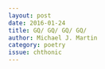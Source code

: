 ```yaml
---
layout: post 
date: 2016-01-24
title: GQ/ GQ/ GQ/ GQ/
author: Michael J. Martin
category: poetry
issue: chthonic
---
```

